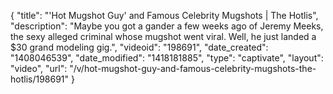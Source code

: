 {
    "title": "'Hot Mugshot Guy' and Famous Celebrity Mugshots | The Hotlis",
    "description": "Maybe you got a gander a few weeks ago of Jeremy Meeks, the sexy alleged criminal whose mugshot went viral. Well, he just landed a $30 grand modeling gig.",
    "videoid": "198691",
    "date_created": "1408046539",
    "date_modified": "1418181885",
    "type": "captivate",
    "layout": "video",
    "url": "\/v\/hot-mugshot-guy-and-famous-celebrity-mugshots-the-hotlis\/198691"
}